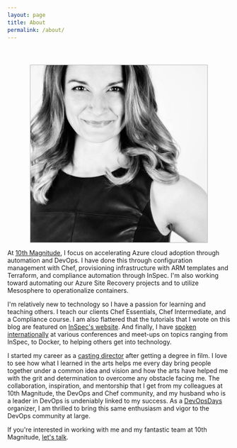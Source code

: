 ```yaml
---
layout: page
title: About
permalink: /about/
---
```

<img src='/assets/article_images/2016-05-02-introduction/AnnieHedgpeth.jpg' style='display: block; margin-left: auto; margin-right: auto; padding-top: 40px' />

At [10th Magnitude](https://www.10thmagnitude.com/), I focus on accelerating Azure cloud adoption through automation and DevOps. I have done this through configuration management with Chef, provisioning infrastructure with ARM templates and Terraform, and compliance automation through InSpec. I'm also working toward automating our Azure Site Recovery projects and to utilize Mesosphere to operationalize containers.

I'm relatively new to technology so I have a passion for learning and teaching others. I teach our clients Chef Essentials, Chef Intermediate, and a Compliance course. I am also flattered that the tutorials that I wrote on this blog are featured on [InSpec's website](http://inspec.io/tutorials/). And finally, I have [spoken internationally](http://www.anniehedgie.com/speaking/) at various conferences and meet-ups on topics ranging from InSpec, to Docker, to helping others get into technology.

I started my career as a [casting director](http://www.imdb.com/name/nm1805484/?ref_=fn_al_nm_1) after getting a degree in film. I love to see how what I learned in the arts helps me every day bring people together under a common idea and vision and how the arts have helped me with the grit and determination to overcome any obstacle facing me. The collaboration, inspiration, and mentorship that I get from my colleagues at 10th Magnitude, the DevOps and Chef community, and my husband who is a leader in DevOps is undeniably linked to my success. As a [DevOpsDays](https://www.devopsdays.org/events/2017-dallas/) organizer, I am thrilled to bring this same enthusiasm and vigor to the DevOps community at large.

If you're interested in working with me and my fantastic team at 10th Magnitude, [let's talk](mailto:ahedgpeth@10thmagnitude.com).